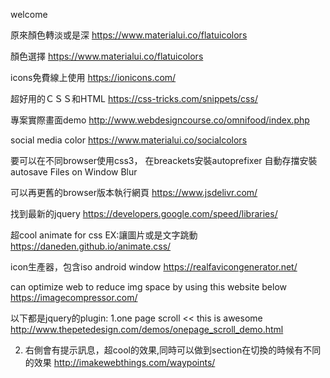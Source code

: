 welcome

原來顏色轉淡或是深
https://www.materialui.co/flatuicolors

顏色選擇
https://www.materialui.co/flatuicolors

icons免費線上使用
https://ionicons.com/

超好用的ＣＳＳ和HTML
https://css-tricks.com/snippets/css/

專案實際畫面demo
http://www.webdesigncourse.co/omnifood/index.php

social media color
https://www.materialui.co/socialcolors

要可以在不同browser使用css3，
在breackets安裝autoprefixer
自動存擋安裝autosave Files on Window Blur

可以再更舊的browser版本執行網頁
https://www.jsdelivr.com/

找到最新的jquery
https://developers.google.com/speed/libraries/

超cool animate for css
EX:讓圖片或是文字跳動
https://daneden.github.io/animate.css/

icon生產器，包含iso android window
https://realfavicongenerator.net/

can optimize web to reduce img space by using this website below
https://imagecompressor.com/

以下都是jquery的plugin:
1.one page scroll << this is awesome
http://www.thepetedesign.com/demos/onepage_scroll_demo.html

2. 右側會有提示訊息，超cool的效果,同時可以做到section在切換的時候有不同的效果
http://imakewebthings.com/waypoints/